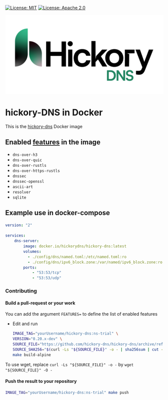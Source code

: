 [![License: MIT](https://img.shields.io/badge/license-MIT-blue.svg)](LICENSE-MIT)
[![License: Apache 2.0](https://img.shields.io/badge/license-Apache_2.0-blue.svg)](LICENSE-APACHE)

![hickory-DNS](logo.png)

# hickory-DNS in Docker

This is the [hickory-dns](https://github.com/hickory-dns/hickory-dns#readme) Docker image

## Enabled [features](https://github.com/hickory-dns/hickory-dns/#using-as-a-dependency-and-custom-features) in the image

- `dns-over-h3`
- `dns-over-quic`
- `dns-over-rustls`
- `dns-over-https-rustls`
- `dnssec`
- `dnssec-openssl`
- `ascii-art`
- `resolver`
- `sqlite`

## Example use in docker-compose

```yaml
version: "2"

services:
    dns-server:
        image: docker.io/hickorydns/hickory-dns:latest
        volumes:
          - ./config/dns/named.toml:/etc/named.toml:ro
          - ./config/dns/ipv6_block.zone:/var/named/ipv6_block.zone:ro
        ports:
            - "53:53/tcp"
            - "53:53/udp"
```

### Contributing

#### Build a pull-request or your work

You can add the argument `FEATURES=` to define the list of enabled features

- Edit and run

    ```sh
    IMAGE_TAG="yourUsername/hickory-dns:ns-trial" \
    VERSION="0.20.x-dev" \
    SOURCE_FILE="https://github.com/hickory-dns/hickory-dns/archive/refs/heads/stop-returning-ns-on-auth-response.tar.gz" \
    SOURCE_SHA256="$(curl -Ls "${SOURCE_FILE}" -o - | sha256sum | cut -d ' ' -f 1)" \
    make build-alpine
    ```

To use wget, replace `curl -Ls "${SOURCE_FILE}" -o -` by `wget "${SOURCE_FILE}" -O -`

#### Push the result to your repository

```sh
IMAGE_TAG="yourUsername/hickory-dns:ns-trial" make push
```

